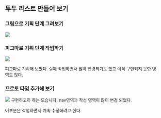 ## 투두 리스트 만들어 보기

### 그림으로 기획 단계 그려보기
![](https://velog.velcdn.com/images/crg1050/post/54483aff-1552-4b67-bdd7-161ea5ab844c/image.PNG)


### 피그마로 기획 단계 작업하기
![](https://velog.velcdn.com/images/crg1050/post/23aa3f95-56ae-4ef9-b468-87884115708c/image.png)

피그마로 기획해 보았다.
실제 작업하면서 많이 변경되기도 했고 아직 구현되지 못한 영역도 많다.

### 프로토 타입 추가해 보기
![](https://velog.velcdn.com/images/crg1050/post/6a02aee9-fd0f-4a56-81ca-dbe41fdf1b29/image.gif)
구현하고하 하는 모습니다.
nav영역과 작성 영역이 많이 변경 되었다.

이부분은 작업하면서 계속 수정하려고 한다.